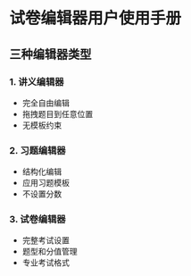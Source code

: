 # 试卷编辑器用户使用手册

## 三种编辑器类型

### 1. 讲义编辑器
- 完全自由编辑
- 拖拽题目到任意位置
- 无模板约束

### 2. 习题编辑器
- 结构化编辑
- 应用习题模板
- 不设置分数

### 3. 试卷编辑器
- 完整考试设置
- 题型和分值管理
- 专业考试格式

